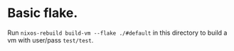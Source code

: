 # Basic flake.


Run `nixos-rebuild build-vm --flake ./#default` in this directory to build a vm with user/pass `test/test`.
